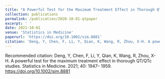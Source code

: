 ```yaml
---
title: "A Powerful Test for the Maximum Treatment Effect in Thorough QT/QTc Studies"
collection: publications
permalink: /publication/2020-10-01-qtpaper
excerpt: ' '
date: 2021-10-01
venue: 'Statistics in Medicine'
paperurl: 'https://doi.org/10.1002/sim.8881'
citation: 'Deng, Y, Chen, F, Li, Y, Qian, K, Wang, R, Zhou, X-H. A powerful test for the maximum treatment effect in thorough QT/QTc studies. Statistics in Medicine. 2021; 40: 1947– 1959. https://doi.org/10.1002/sim.8881'
---
```


Recommended citation: Deng, Y, Chen, F, Li, Y, Qian, K, Wang, R, Zhou, X-H. A powerful test for the maximum treatment effect in thorough QT/QTc studies. Statistics in Medicine. 2021; 40: 1947– 1959. https://doi.org/10.1002/sim.8881